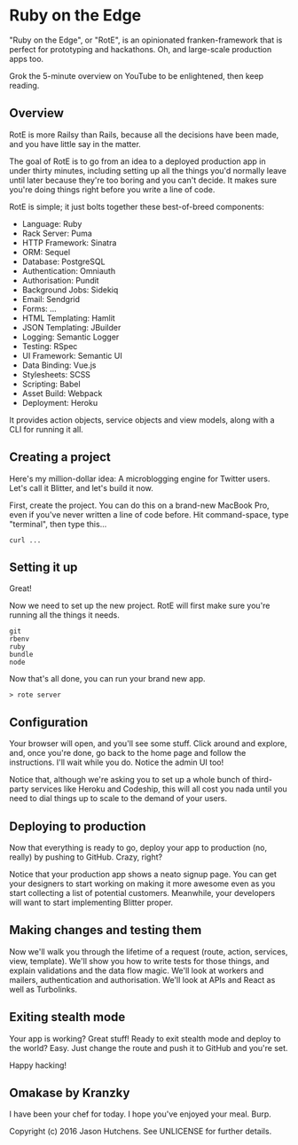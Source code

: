 Ruby on the Edge
================

"Ruby on the Edge", or "RotE", is an opinionated franken-framework that is
perfect for prototyping and hackathons. Oh, and large-scale production apps too.

Grok the 5-minute overview on YouTube to be enlightened, then keep reading.

Overview
--------

RotE is more Railsy than Rails, because all the decisions have been made, and
you have little say in the matter.

The goal of RotE is to go from an idea to a deployed production app in under
thirty minutes, including setting up all the things you'd normally leave until
later because they're too boring and you can't decide. It makes sure you're
doing things right before you write a line of code.

RotE is simple; it just bolts together these best-of-breed components:

* Language: Ruby
* Rack Server: Puma
* HTTP Framework: Sinatra
* ORM: Sequel
* Database: PostgreSQL
* Authentication: Omniauth
* Authorisation: Pundit
* Background Jobs: Sidekiq
* Email: Sendgrid
* Forms: ...
* HTML Templating: Hamlit
* JSON Templating: JBuilder
* Logging: Semantic Logger
* Testing: RSpec
* UI Framework: Semantic UI
* Data Binding: Vue.js
* Stylesheets: SCSS
* Scripting: Babel
* Asset Build: Webpack
* Deployment: Heroku

It provides action objects, service objects and view models, along with a CLI
for running it all.

Creating a project
------------------

Here's my million-dollar idea: A microblogging engine for Twitter users. Let's
call it Blitter, and let's build it now.

First, create the project. You can do this on a brand-new MacBook Pro, even if
you've never written a line of code before. Hit command-space, type "terminal",
then type this...

```
curl ...
```

Setting it up
-------------

Great!

Now we need to set up the new project. RotE will first make sure you're running
all the things it needs.

```
git
rbenv
ruby
bundle
node
```

Now that's all done, you can run your brand new app.

```
> rote server
```

Configuration
-------------

Your browser will open, and you'll see some stuff. Click around and explore,
and, once you're done, go back to the home page and follow the instructions.
I'll wait while you do. Notice the admin UI too!

Notice that, although we're asking you to set up a whole bunch of third-party
services like Heroku and Codeship, this will all cost you nada until you need to
dial things up to scale to the demand of your users.

Deploying to production
-----------------------

Now that everything is ready to go, deploy your app to production (no, really)
by pushing to GitHub. Crazy, right?

Notice that your production app shows a neato signup page. You can get your
designers to start working on making it more awesome even as you start
collecting a list of potential customers. Meanwhile, your developers will want
to start implementing Blitter proper.

Making changes and testing them
-------------------------------

Now we'll walk you through the lifetime of a request (route, action, services,
view, template). We'll show you how to write tests for those things, and explain
validations and the data flow magic. We'll look at workers and mailers,
authentication and authorisation. We'll look at APIs and React as well as
Turbolinks.

Exiting stealth mode
--------------------

Your app is working? Great stuff! Ready to exit stealth mode and deploy to the
world? Easy. Just change the route and push it to GitHub and you're set.

Happy hacking!

Omakase by Kranzky
------------------

I have been your chef for today. I hope you've enjoyed your meal. Burp.

Copyright (c) 2016 Jason Hutchens. See UNLICENSE for further details.
